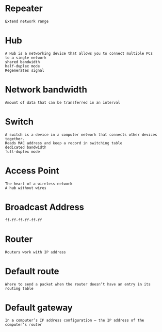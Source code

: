 # Repeater
```
Extend network range
```

# Hub
```
A Hub is a networking device that allows you to connect multiple PCs to a single network
shared bandwidth
half-duplex mode
Regenerates signal
```

# Network bandwidth
```
Amount of data that can be transferred in an interval
```

# Switch
```
A switch is a device in a computer network that connects other devices together.
Reads MAC address and keep a record in switching table
dedicated bandwidth
full-duplex mode
```

# Access Point
```
The heart of a wireless network
A hub without wires
```

# Broadcast Address
```
ff-ff-ff-ff-ff-ff
```

# Router
```
Routers work with IP address
```

# Default route
```
Where to send a packet when the router doesn’t have an entry in its routing table
```
# Default gateway
```
In a computer’s IP address configuration – the IP address of the computer’s router
```